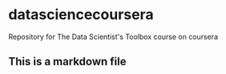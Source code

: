 # datasciencecoursera
Repository for The Data Scientist's Toolbox course on coursera
## This is a markdown file
